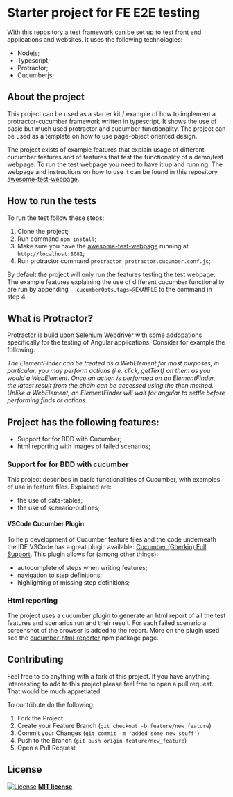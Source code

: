 # Starter project for FE E2E testing
With this repository a test framework can be set up to test front end applications and websites. It uses the following technologies:

* Nodejs;
* Typescript; 
* Protractor;
* Cucumberjs;

## About the project
This project can be used as a starter kit / example of how to implement a protractor-cucumber framework written in typescript. It shows the use of basic but much used protractor and cucumber functionality. The project can be used as a template on how to use page-object oriented design.

The project exists of example features that explain usage of different cucumber features and of features that test the functionality of a demo/test webpage. To run the test webpage you need to have it up and running. The webpage and instructions on how to use it can be found in this repository [awesome-test-webpage](https://github.com/onno-amsterdam/awesome-test-webpage).

## How to run the tests
To run the test follow these steps: 
1. Clone the project;
2. Run command ```npm install```;
3. Make sure you have the [awesome-test-webpage](https://github.com/onno-amsterdam/awesome-test-webpage) running at ```http://localhost:8081```;
4. Run protractor command ```protractor protractor.cucumber.conf.js```;

By default the project will only run the features testing the test webpage. The example features explaining the use of different cucumber functionality are run by appending ```--cucumberOpts.tags=@EXAMPLE``` to the command in step 4.

## What is Protractor?
Protractor is build upon Selenium Webdriver with some addopations specifically for the testing of Angular applications. Consider for example the following:

_The ElementFinder can be treated as a WebElement for most purposes, in particular, you may perform actions (i.e. click, getText) on them as you would a WebElement. Once an action is performed on an ElementFinder, the latest result from the chain can be accessed using the then method. Unlike a WebElement, an ElementFinder will wait for angular to settle before performing finds or actions._

## Project has the following features: 
- Support for for BDD with Cucumber;
- html reporting with images of failed scenarios;

### Support for for BDD with cucumber
This project describes in basic functionalities of Cucumber, with examples of use in feature files. Explained are:
* the use of data-tables;
* the use of scenario-outlines; 

#### VSCode Cucumber Plugin
To help development of Cucumber feature files and the code underneath the IDE VSCode has a great plugin available: [Cucumber (Gherkin) Full Support](https://marketplace.visualstudio.com/items?itemName=alexkrechik.cucumberautocomplete). This plugin allows for (among other things): 
* autocomplete of steps when writing features;
* navigation to step definitions;
* highlighting of missing step definitions;

### Html reporting
The project uses a cucumber plugin to generate an html report of all the test features and scenarios run and their result. For each failed scenario a screenshot of the browser is added to the report. More on the plugin used see the [cucumber-html-reporter](https://www.npmjs.com/package/cucumber-html-reporter) npm package page.

## Contributing
Feel free to do anything with a fork of this project. If you have anything interessting to add to this project please feel free to open a pull request. That would be much appretiated.

To contribute do the following:

1. Fork the Project
2. Create your Feature Branch (`git checkout -b feature/new_feature`)
3. Commit your Changes (`git commit -m 'added some new stuff'`)
4. Push to the Branch (`git push origin feature/new_feature`)
5. Open a Pull Request

## License
[![License](http://img.shields.io/:license-mit-blue.svg?style=flat-square)](http://badges.mit-license.org)
**[MIT license](http://opensource.org/licenses/mit-license.php)**